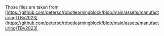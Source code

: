 Those files are taken from [https://github.com/peterso/robotlearningblock/blob/main/assets/manufacturing/TBv2023](https://github.com/peterso/robotlearningblock/blob/main/assets/manufacturing/TBv2023)
